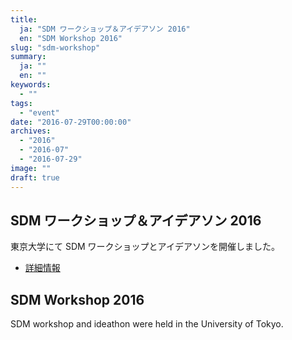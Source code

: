 ```yaml
---
title:
  ja: "SDM ワークショップ＆アイデアソン 2016"
  en: "SDM Workshop 2016"
slug: "sdm-workshop"
summary:
  ja: ""
  en: ""
keywords:
  - ""
tags:
  - "event"
date: "2016-07-29T00:00:00"
archives:
  - "2016"
  - "2016-07"
  - "2016-07-29"
image: ""
draft: true
---
```


<!-- 日本語記事ここから -->
<section lang="ja" v-if="$context.locale === 'ja-jp'">

# SDM ワークショップ＆アイデアソン 2016

東京大学にて SDM ワークショップとアイデアソンを開催しました。

- [詳細情報](/workshop/2016/)

</section>
<!-- 日本語記事ここまで -->

<!-- English article start -->
<section lang="en" v-else>

# SDM Workshop 2016

SDM workshop and ideathon were held in the University of Tokyo.

</section>
<!-- English article end -->
